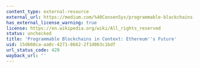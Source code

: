 ```yaml
---
content_type: external-resource
external_url: https://medium.com/%40ConsenSys/programmable-blockchains-in-context-ethereum-s-future-cd8451eb421e
has_external_license_warning: true
license: https://en.wikipedia.org/wiki/All_rights_reserved
status: unchecked
title: 'Programmable Blockchains in Context: Ethereum''s Future'
uid: 15d660ca-aa0c-4271-8662-2f1d063c1bdf
url_status_code: 429
wayback_url: ''
---
```

